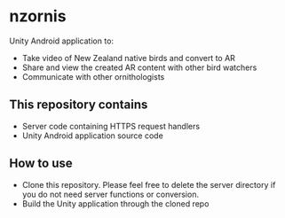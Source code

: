 # nzornis

Unity Android application to:
* Take video of New Zealand native birds and convert to AR
* Share and view the created AR content with other bird watchers
* Communicate with other ornithologists

## This repository contains
* Server code containing HTTPS request handlers
* Unity Android application source code

## How to use
* Clone this repository. Please feel free to delete the server directory if you do not need server functions or conversion.
* Build the Unity application through the cloned repo


